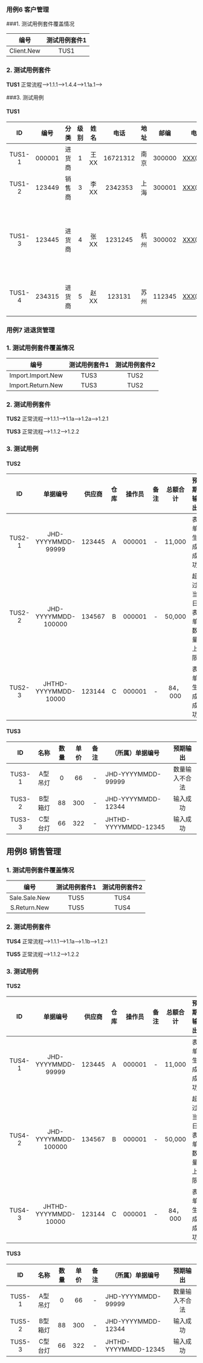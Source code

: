 ### 用例6 客户管理

###1. 测试用例套件覆盖情况

|   **编号**   | **测试用例套件1** |
| :--------: | :---------: |
| Client.New |    TUS1     |



### 2. 测试用例套件

**TUS1**  正常流程-->1.1.1-->1.4.4-->1.1a.1-->



###3. 测试用例 

#### TUS1

|   ID   |   编号   |  分类  |  级别  |  姓名  |    电话    | 地址   |   邮编   | 电子邮箱       | 应收额度 | 应收   | 应付   | 默认业务员  | 输出             |
| :----: | :----: | :--: | :--: | :--: | :------: | ---- | :----: | ---------- | ---- | ---- | ---- | ------ | -------------- |
| TUS1-1 | 000001 | 进货商  |  1   | 王XX  | 16721312 | 南京   | 300000 | XXX@XX.com | 5000 | 0    | 0    | 012344 | 输入成功           |
| TUS1-2 | 123449 | 销售商  |  3   | 李XX  | 2342353  | 上海   | 300001 | XXX@XX.com | 6000 | 0    | 0    | 121345 | 输入             |
| TUS1-3 | 123445 | 进货商  |  4   | 张XX  | 1231245  | 杭州   | 300002 | XXX@XX.com | 7000 | 0    | 0    | asdfas | 默认业务员不存在，输入不合法 |
| TUS1-4 | 234315 | 进货商  |  5   | 赵XX  |  123131  | 苏州   | 112345 | XXX@XX.com | -55  | 0    | 0    | 123432 | 应收额度不合法        |

#### 



### 用例7 进退货管理

### 1. 测试用例套件覆盖情况

|      **编号**       | **测试用例套件1** | 测试用例套件2 |
| :---------------: | :---------: | :-----: |
| Import.Import.New |    TUS3     |  TUS2   |
| Import.Return.New |    TUS3     |  TUS2   |



### 2. 测试用例套件

**TUS2**  正常流程-->1.1.1-->1.1a-->1.2a-->1.2.1

**TUS3** 正常流程-->1.1.2-->1.2.2



### 3. 测试用例

#### TUS2

|   ID   |       **单据编号**       | **供应商** |  仓库  |  操作员   |  备注  |  总额合计  |    预期输出    |
| :----: | :------------------: | :-----: | :--: | :----: | :--: | :----: | :--------: |
| TUS2-1 |  JHD-YYYYMMDD-99999  | 123445  |  A   | 000001 |  -   | 11,000 |   表单生成成功   |
| TUS2-2 | JHD-YYYYMMDD-100000  | 134567  |  B   | 000001 |  -   | 50,000 | 超过当日表单数量上限 |
| TUS2-3 | JHTHD-YYYYMMDD-10000 | 123144  |  C   | 000001 |  -   | 84，000 |   表单生成成功   |



#### TUS3

|   ID   |  名称  |  数量  |  单价  |  备注  | （所属）单据编号             |  预期输出   |
| :----: | :--: | :--: | :--: | :--: | -------------------- | :-----: |
| TUS3-1 | A型吊灯 |  0   |  66  |  -   | JHD-YYYYMMDD-99999   | 数量输入不合法 |
| TUS3-2 | B型箱灯 |  88  | 300  |  -   | JHD-YYYYMMDD-12344   |  输入成功   |
| TUS3-3 | C型台灯 |  66  | 322  |  -   | JHTHD-YYYYMMDD-12345 |  输入成功   |







## 用例8 销售管理

### 1. 测试用例套件覆盖情况

|    **编号**     | **测试用例套件1** | 测试用例套件2 |
| :-----------: | :---------: | :-----: |
| Sale.Sale.New |    TUS5     |  TUS4   |
| S.Return.New  |    TUS5     |  TUS4   |



### 2. 测试用例套件

**TUS4** 正常流程-->1.1.1-->1.1a-->1.1b-->1.2.1

**TUS5** 正常流程-->1.1.2-->1.2.2



### 3. 测试用例

#### TUS2

|   ID   |       **单据编号**       | **供应商** |  仓库  |  操作员   |  备注  |  总额合计  |    预期输出    |
| :----: | :------------------: | :-----: | :--: | :----: | :--: | :----: | :--------: |
| TUS4-1 |  JHD-YYYYMMDD-99999  | 123445  |  A   | 000001 |  -   | 11,000 |   表单生成成功   |
| TUS4-2 | JHD-YYYYMMDD-100000  | 134567  |  B   | 000001 |  -   | 50,000 | 超过当日表单数量上限 |
| TUS4-3 | JHTHD-YYYYMMDD-10000 | 123144  |  C   | 000001 |  -   | 84，000 |   表单生成成功   |



#### TUS3

|   ID   |  名称  |  数量  |  单价  |  备注  | （所属）单据编号             |  预期输出   |
| :----: | :--: | :--: | :--: | :--: | -------------------- | :-----: |
| TUS5-1 | A型吊灯 |  0   |  66  |  -   | JHD-YYYYMMDD-99999   | 数量输入不合法 |
| TUS5-2 | B型箱灯 |  88  | 300  |  -   | JHD-YYYYMMDD-12344   |  输入成功   |
| TUS5-3 | C型台灯 |  66  | 322  |  -   | JHTHD-YYYYMMDD-12345 |  输入成功   |

